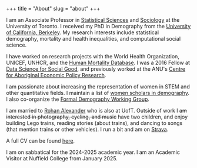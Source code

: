 +++
title = "About"
slug = "about"
+++

I am an Associate Professor in [Statistical Sciences](http://www.utstat.utoronto.ca/) and [Sociology](http://sociology.utoronto.ca/) at the University of Toronto. I received my PhD in Demography from the [University of California, Berkeley](http://demog.berkeley.edu/). My research interests include statistical demography, mortality and health inequalities, and computational social science. 

I have worked on research projects with the World Health Organization, UNICEF, UNHCR, and the [Human Mortality Database](http://mortality.org/). I was a 2016 Fellow at [Data Science for Social Good](https://dssg.uchicago.edu/), and previously worked at the ANU's [Centre for Aboriginal Economic Policy Research](http://caepr.anu.edu.au/).

I am passionate about increasing the representation of women in STEM and other quantitative fields. I maintain a list of [women scholars in demography](https://www.monicaalexander.com/women_scholars/). I also co-organize the [Formal Demography Working Group](https://formaldemography.github.io/working_group).

I am married to [Rohan Alexander](https://rohanalexander.com/) who is also at UofT. Outside of work I ~~am interested in photography, cycling, and music~~ have two children, and enjoy building Lego trains, reading stories (about trains), and dancing to songs (that mention trains or other vehicles). I run a bit and am on [Strava](https://www.strava.com/athletes/2041191).

A full CV can be found [here](/pdf/cv.pdf).

I am on sabbatical for the 2024-2025 academic year. I am an Academic Visitor at Nuffield College from January 2025. 
